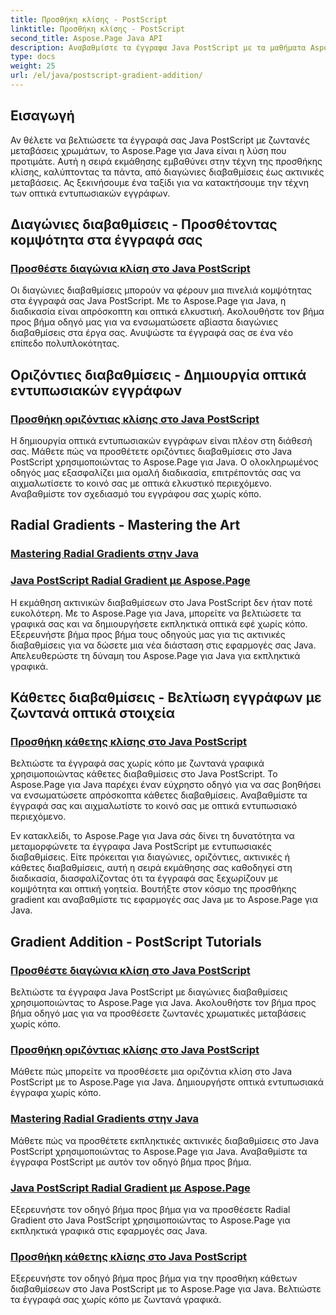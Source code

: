 ```yaml
---
title: Προσθήκη κλίσης - PostScript
linktitle: Προσθήκη κλίσης - PostScript
second_title: Aspose.Page Java API
description: Αναβαθμίστε τα έγγραφα Java PostScript με τα μαθήματα Aspose.Page για Java. Μάθετε να προσθέτετε εκπληκτικές διαγώνιες, οριζόντιες, ακτινικές και κάθετες κλίσεις χωρίς κόπο.
type: docs
weight: 25
url: /el/java/postscript-gradient-addition/
---
```

## Εισαγωγή

Αν θέλετε να βελτιώσετε τα έγγραφά σας Java PostScript με ζωντανές μεταβάσεις χρωμάτων, το Aspose.Page για Java είναι η λύση που προτιμάτε. Αυτή η σειρά εκμάθησης εμβαθύνει στην τέχνη της προσθήκης κλίσης, καλύπτοντας τα πάντα, από διαγώνιες διαβαθμίσεις έως ακτινικές μεταβάσεις. Ας ξεκινήσουμε ένα ταξίδι για να κατακτήσουμε την τέχνη των οπτικά εντυπωσιακών εγγράφων.

## Διαγώνιες διαβαθμίσεις - Προσθέτοντας κομψότητα στα έγγραφά σας
### [Προσθέστε διαγώνια κλίση στο Java PostScript](./diagonal/)

Οι διαγώνιες διαβαθμίσεις μπορούν να φέρουν μια πινελιά κομψότητας στα έγγραφά σας Java PostScript. Με το Aspose.Page για Java, η διαδικασία είναι απρόσκοπτη και οπτικά ελκυστική. Ακολουθήστε τον βήμα προς βήμα οδηγό μας για να ενσωματώσετε αβίαστα διαγώνιες διαβαθμίσεις στα έργα σας. Ανυψώστε τα έγγραφά σας σε ένα νέο επίπεδο πολυπλοκότητας.

## Οριζόντιες διαβαθμίσεις - Δημιουργία οπτικά εντυπωσιακών εγγράφων
### [Προσθήκη οριζόντιας κλίσης στο Java PostScript](./horizontal/)

Η δημιουργία οπτικά εντυπωσιακών εγγράφων είναι πλέον στη διάθεσή σας. Μάθετε πώς να προσθέτετε οριζόντιες διαβαθμίσεις στο Java PostScript χρησιμοποιώντας το Aspose.Page για Java. Ο ολοκληρωμένος οδηγός μας εξασφαλίζει μια ομαλή διαδικασία, επιτρέποντάς σας να αιχμαλωτίσετε το κοινό σας με οπτικά ελκυστικό περιεχόμενο. Αναβαθμίστε τον σχεδιασμό του εγγράφου σας χωρίς κόπο.

## Radial Gradients - Mastering the Art
### [Mastering Radial Gradients στην Java](./radial1/)
### [Java PostScript Radial Gradient με Aspose.Page](./radial2/)

Η εκμάθηση ακτινικών διαβαθμίσεων στο Java PostScript δεν ήταν ποτέ ευκολότερη. Με το Aspose.Page για Java, μπορείτε να βελτιώσετε τα γραφικά σας και να δημιουργήσετε εκπληκτικά οπτικά εφέ χωρίς κόπο. Εξερευνήστε βήμα προς βήμα τους οδηγούς μας για τις ακτινικές διαβαθμίσεις για να δώσετε μια νέα διάσταση στις εφαρμογές σας Java. Απελευθερώστε τη δύναμη του Aspose.Page για Java για εκπληκτικά γραφικά.

## Κάθετες διαβαθμίσεις - Βελτίωση εγγράφων με ζωντανά οπτικά στοιχεία
### [Προσθήκη κάθετης κλίσης στο Java PostScript](./vertical/)

Βελτιώστε τα έγγραφά σας χωρίς κόπο με ζωντανά γραφικά χρησιμοποιώντας κάθετες διαβαθμίσεις στο Java PostScript. Το Aspose.Page για Java παρέχει έναν εύχρηστο οδηγό για να σας βοηθήσει να ενσωματώσετε απρόσκοπτα κάθετες διαβαθμίσεις. Αναβαθμίστε τα έγγραφά σας και αιχμαλωτίστε το κοινό σας με οπτικά εντυπωσιακό περιεχόμενο. 

Εν κατακλείδι, το Aspose.Page για Java σάς δίνει τη δυνατότητα να μεταμορφώνετε τα έγγραφα Java PostScript με εντυπωσιακές διαβαθμίσεις. Είτε πρόκειται για διαγώνιες, οριζόντιες, ακτινικές ή κάθετες διαβαθμίσεις, αυτή η σειρά εκμάθησης σας καθοδηγεί στη διαδικασία, διασφαλίζοντας ότι τα έγγραφά σας ξεχωρίζουν με κομψότητα και οπτική γοητεία. Βουτήξτε στον κόσμο της προσθήκης gradient και αναβαθμίστε τις εφαρμογές σας Java με το Aspose.Page για Java.
## Gradient Addition - PostScript Tutorials
### [Προσθέστε διαγώνια κλίση στο Java PostScript](./diagonal/)
Βελτιώστε τα έγγραφα Java PostScript με διαγώνιες διαβαθμίσεις χρησιμοποιώντας το Aspose.Page για Java. Ακολουθήστε τον βήμα προς βήμα οδηγό μας για να προσθέσετε ζωντανές χρωματικές μεταβάσεις χωρίς κόπο.
### [Προσθήκη οριζόντιας κλίσης στο Java PostScript](./horizontal/)
Μάθετε πώς μπορείτε να προσθέσετε μια οριζόντια κλίση στο Java PostScript με το Aspose.Page για Java. Δημιουργήστε οπτικά εντυπωσιακά έγγραφα χωρίς κόπο.
### [Mastering Radial Gradients στην Java](./radial1/)
Μάθετε πώς να προσθέτετε εκπληκτικές ακτινικές διαβαθμίσεις στο Java PostScript χρησιμοποιώντας το Aspose.Page για Java. Αναβαθμίστε τα έγγραφα PostScript με αυτόν τον οδηγό βήμα προς βήμα.
### [Java PostScript Radial Gradient με Aspose.Page](./radial2/)
Εξερευνήστε τον οδηγό βήμα προς βήμα για να προσθέσετε Radial Gradient στο Java PostScript χρησιμοποιώντας το Aspose.Page για εκπληκτικά γραφικά στις εφαρμογές σας Java.
### [Προσθήκη κάθετης κλίσης στο Java PostScript](./vertical/)
Εξερευνήστε τον οδηγό βήμα προς βήμα για την προσθήκη κάθετων διαβαθμίσεων στο Java PostScript με το Aspose.Page για Java. Βελτιώστε τα έγγραφά σας χωρίς κόπο με ζωντανά γραφικά.